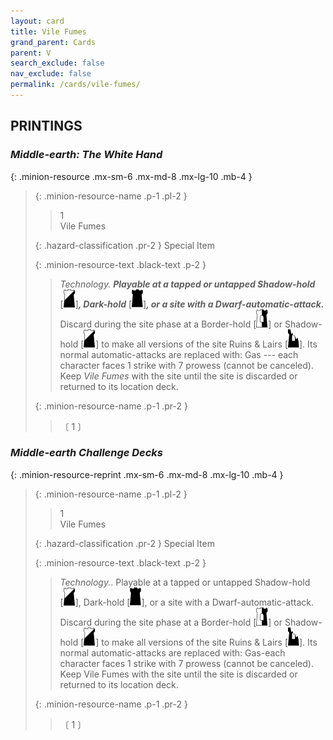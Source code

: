 ```yaml
---
layout: card
title: Vile Fumes
grand_parent: Cards
parent: V
search_exclude: false
nav_exclude: false
permalink: /cards/vile-fumes/
---
```


## PRINTINGS


### _Middle-earth: The White Hand_

{: .minion-resource .mx-sm-6 .mx-md-8 .mx-lg-10 .mb-4 }
> {: .minion-resource-name .p-1 .pl-2 }
> > <div class="hazard-mp">1</div>
> > <div class="card-name">Vile Fumes</div>
>
> {: .hazard-classification .pr-2 }
> Special Item
>
> {: .minion-resource-text .black-text .p-2 }
> > _Technology._ ***Playable at a tapped or untapped Shadow-hold*** <nobr>[<img src="/assets/images/shadow-hold.svg">]</nobr>***, Dark-hold*** <nobr>[<img src="/assets/images/dark-hold.svg">]</nobr>***, or a site with a Dwarf-automatic-attack.*** Discard during the site phase at a Border-hold <nobr>[<img src="/assets/images/border-hold.svg">]</nobr> or Shadow-hold <nobr>[<img src="/assets/images/shadow-hold.svg">]</nobr> to make all versions of the site Ruins & Lairs <nobr>[<img src="/assets/images/ruinlair.svg">]</nobr>. Its normal automatic-attacks are replaced with: Gas --- each character faces 1 strike with 7 prowess (cannot be canceled). Keep _Vile Fumes_ with the site until the site is discarded or returned to its location deck.  
> 
> {: .minion-resource-name .p-1 .pr-2 }
> > <div class="card-shield"></div>
> > <div class="card-corruption-white">〔 1 〕</div>

### _Middle-earth Challenge Decks_

{: .minion-resource-reprint .mx-sm-6 .mx-md-8 .mx-lg-10 .mb-4 }
> {: .minion-resource-name .p-1 .pl-2 }
> > <div class="hazard-mp">1</div>
> > <div class="card-name">Vile Fumes</div>
>
> {: .hazard-classification .pr-2 }
> Special Item
>
> {: .minion-resource-text .black-text .p-2 }
> > _Technology._. Playable at a tapped or untapped Shadow-hold <nobr>[<img src="/assets/images/shadow-hold.svg">]</nobr>, Dark-hold <nobr>[<img src="/assets/images/dark-hold.svg">]</nobr>, or a site with a Dwarf-automatic-attack. Discard during the site phase at a Border-hold <nobr>[<img src="/assets/images/border-hold.svg">]</nobr> or Shadow-hold <nobr>[<img src="/assets/images/shadow-hold.svg">]</nobr> to make all versions of the site Ruins & Lairs <nobr>[<img src="/assets/images/ruinlair.svg">]</nobr>. Its normal automatic-attacks are replaced with: Gas-each character faces 1 strike with 7 prowess (cannot be canceled). Keep Vile Fumes with the site until the site is discarded or returned to its location deck.  
> 
> {: .minion-resource-name .p-1 .pr-2 }
> > <div class="card-shield"></div>
> > <div class="card-corruption-white">〔 1 〕</div>
